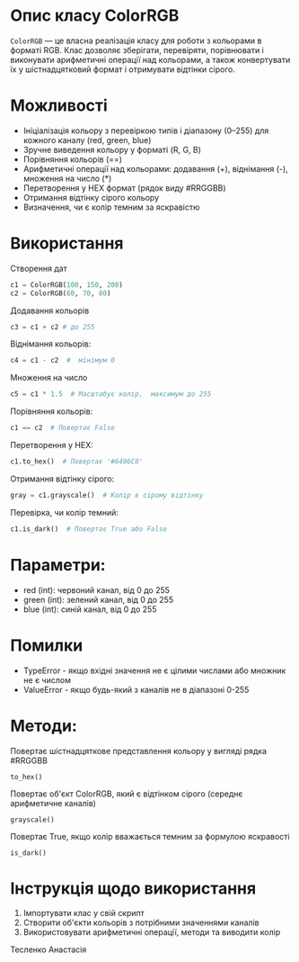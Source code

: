 # Опис класу ColorRGB
`ColorRGB` — це власна реалізація класу для роботи з кольорами в форматі RGB. Клас дозволяє зберігати, перевіряти, порівнювати і виконувати арифметичні операції над кольорами, а також конвертувати їх у шістнадцятковий формат і отримувати відтінки сірого.
# Можливості
- Ініціалізація кольору з перевіркою типів і діапазону (0–255) для кожного каналу (red, green, blue)
- Зручне виведення кольору у форматі (R, G, B)
- Порівняння кольорів (==)
- Арифметичні операції над кольорами: додавання (+), віднімання (-), множення на число (*)
- Перетворення у HEX формат (рядок виду #RRGGBB)
- Отримання відтінку сірого кольору
- Визначення, чи є колір темним за яскравістю
# Використання
Створення дат
```python
c1 = ColorRGB(100, 150, 200)
c2 = ColorRGB(60, 70, 80)
```
Додавання кольорів
```python
c3 = c1 + c2 # до 255
```
Віднімання кольорів:
```python
c4 = c1 - c2  #  мінімум 0
```
Множення на число 
```python
c5 = c1 * 1.5  # Масштабує колір,  максимум до 255
```
Порівняння кольорів:
```python
c1 == c2  # Повертає False
```
Перетворення у HEX:
```python
c1.to_hex()  # Повертає '#6496C8'
```
Отримання відтінку сірого:
```python
gray = c1.grayscale()  # Колір в сірому відтінку
```
Перевірка, чи колір темний:
```python
c1.is_dark()  # Повертає True або False
```
# Параметри:
- red (int): червоний канал, від 0 до 255
- green (int): зелений канал, від 0 до 255
- blue (int): синій канал, від 0 до 255
# Помилки
- TypeError - якщо вхідні значення не є цілими числами або множник не є числом
- ValueError - якщо будь-який з каналів не в діапазоні 0-255
# Методи:
Повертає шістнадцяткове представлення кольору у вигляді рядка #RRGGBB

`to_hex()`

Повертає об'єкт ColorRGB, який є відтінком сірого (середнє арифметичне каналів)

`grayscale()`

Повертає True, якщо колір вважається темним за формулою яскравості

`is_dark()`

# Інструкція щодо використання
1. Імпортувати клас у свій скрипт
2. Створити об'єкти кольорів з потрібними значеннями каналів
3. Використовувати арифметичні операції, методи та виводити колір

Тесленко Анастасія
